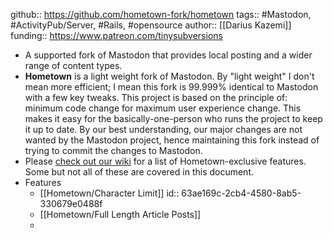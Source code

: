 ---
---

github:: https://github.com/hometown-fork/hometown
tags:: #Mastodon, #ActivityPub/Server, #Rails, #opensource
author:: [[Darius Kazemi]]
funding:: https://www.patreon.com/tinysubversions

- A supported fork of Mastodon that provides local posting and a wider range of content types.
- **Hometown** is a light weight fork of Mastodon. By "light weight" I don't mean more efficient; I mean this fork is 99.999% identical to Mastodon with a few key tweaks. This project is based on the principle of: minimum code change for maximum user experience change. This makes it easy for the basically-one-person who runs the project to keep it up to date. By our best understanding, our major changes are not wanted by the Mastodon project, hence maintaining this fork instead of trying to commit the changes to Mastodon.
- Please [check out our wiki](https://github.com/hometown-fork/hometown/wiki) for a list of Hometown-exclusive features. Some but not all of these are covered in this document.
- Features
	- [[Hometown/Character Limit]]
	  id:: 63ae169c-2cb4-4580-8ab5-330679e0488f
	- [[Hometown/Full Length Article Posts]]
	-